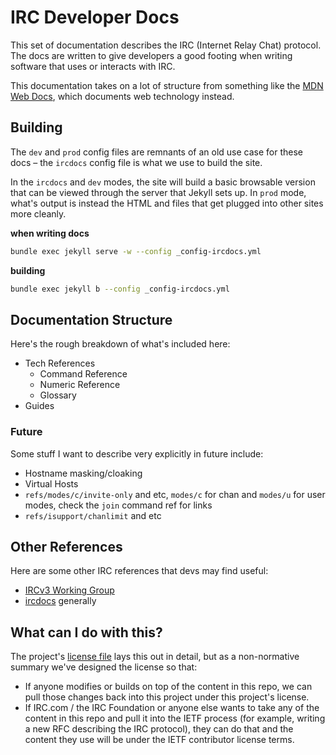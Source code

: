 # IRC Developer Docs
This set of documentation describes the IRC (Internet Relay Chat) protocol. The docs are written to give developers a good footing when writing software that uses or interacts with IRC.

This documentation takes on a lot of structure from something like the [MDN Web Docs](https://developer.mozilla.org/en-US/), which documents web technology instead.


## Building
The `dev` and `prod` config files are remnants of an old use case for these docs – the `ircdocs` config file is what we use to build the site.

In the `ircdocs` and `dev` modes, the site will build a basic browsable version that can be viewed through the server that Jekyll sets up. In `prod` mode, what's output is instead the HTML and files that get plugged into other sites more cleanly.

**when writing docs**
```sh
bundle exec jekyll serve -w --config _config-ircdocs.yml
```

**building**
```sh
bundle exec jekyll b --config _config-ircdocs.yml
```


## Documentation Structure
Here's the rough breakdown of what's included here:

- Tech References
    - Command Reference
    - Numeric Reference
    - Glossary
- Guides


### Future
Some stuff I want to describe very explicitly in future include:

- Hostname masking/cloaking
- Virtual Hosts
- `refs/modes/c/invite-only` and etc, `modes/c` for chan and `modes/u` for user modes, check the `join` command ref for links
- `refs/isupport/chanlimit` and etc


## Other References
Here are some other IRC references that devs may find useful:

- [IRCv3 Working Group](https://ircv3.net/)
- [ircdocs](http://ircdocs.horse/) generally


## What can I do with this?

The project's [license file](./LICENSE) lays this out in detail, but as a non-normative summary we've designed the license so that:

- If anyone modifies or builds on top of the content in this repo, we can pull those changes back into this project under this project's license.
- If IRC.com / the IRC Foundation or anyone else wants to take any of the content in this repo and pull it into the IETF process (for example, writing a new RFC describing the IRC protocol), they can do that and the content they use will be under the IETF contributor license terms.
